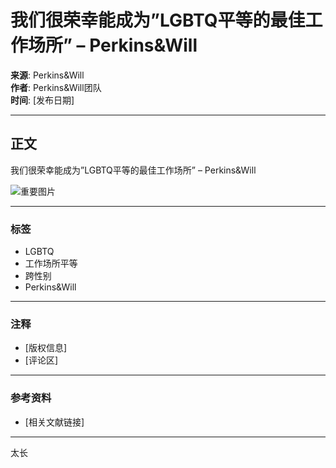 # 我们很荣幸能成为”LGBTQ平等的最佳工作场所” – Perkins&Will

**来源**: Perkins&Will  
**作者**: Perkins&Will团队  
**时间**: [发布日期]  

---

## 正文

我们很荣幸能成为”LGBTQ平等的最佳工作场所” – Perkins&Will

![重要图片](图片链接)

---

### 标签

- LGBTQ
- 工作场所平等
- 跨性别
- Perkins&Will

---

### 注释

- [版权信息]  
- [评论区]

---

### 参考资料

- [相关文献链接]

--- 

太长